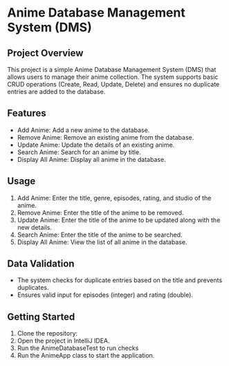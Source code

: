 # Anime Database Management System (DMS)

## Project Overview
This project is a simple Anime Database Management System (DMS) that allows users to manage their anime collection. The system supports basic CRUD operations (Create, Read, Update, Delete) and ensures no duplicate entries are added to the database.

## Features
- Add Anime: Add a new anime to the database.
- Remove Anime: Remove an existing anime from the database.
- Update Anime: Update the details of an existing anime.
- Search Anime: Search for an anime by title.
- Display All Anime: Display all anime in the database.

## Usage
1. Add Anime: Enter the title, genre, episodes, rating, and studio of the anime.
2. Remove Anime: Enter the title of the anime to be removed.
3. Update Anime: Enter the title of the anime to be updated along with the new details.
4. Search Anime: Enter the title of the anime to be searched.
5. Display All Anime: View the list of all anime in the database.

## Data Validation
- The system checks for duplicate entries based on the title and prevents duplicates.
- Ensures valid input for episodes (integer) and rating (double).

## Getting Started
1. Clone the repository:
2. Open the project in IntelliJ IDEA.
3. Run the AnimeDatabaseTest to run checks
4. Run the AnimeApp class to start the application.

